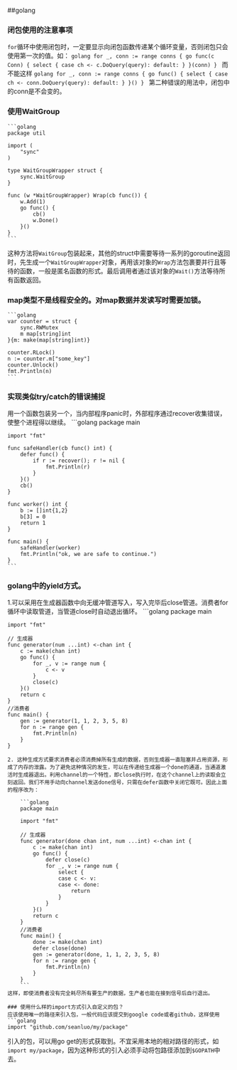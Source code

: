##golang
### 闭包使用的注意事项
`for`循环中使用闭包时，一定要显示向闭包函数传递某个循环变量，否则闭包只会使用第一次的值。如：
	```golang
	for _, conn := range conns {
	    go func(c Conn) {
	        select {
	        case ch <- c.DoQuery(query):
	        default:
	        }
	    }(conn)
	}
	```
而不能这样
	```golang
	for _, conn := range conns {
	    go func() {
	        select {
	        case ch <- conn.DoQuery(query):
	        default:
	        }
	    }()
	}
	```
第二种错误的用法中，闭包中的conn是不会变的。

### 使用WaitGroup
	```golang
	package util

	import (
		"sync"
	)

	type WaitGroupWrapper struct {
		sync.WaitGroup
	}

	func (w *WaitGroupWrapper) Wrap(cb func()) {
		w.Add(1)
		go func() {
			cb()
			w.Done()
		}()
	}
	```
这种方法将`WaitGroup`包装起来，其他的struct中需要等待一系列的goroutine返回时，先生成一个`WaitGroupWrapper`对象，再用该对象的`Wrap`方法包裹要并行且等待的函数，一般是匿名函数的形式。最后调用者通过该对象的`Wait()`方法等待所有函数返回。

### map类型不是线程安全的。对map数据并发读写时需要加锁。
	```golang
	var counter = struct {
		sync.RWMutex
		m map[string]int
	}{m: make(map[string]int)}

	counter.RLock()
	n := counter.m["some_key"]
	counter.Unlock()
	fmt.Println(n)
	```

### 实现类似try/catch的错误捕捉
用一个函数包装另一个，当内部程序panic时，外部程序通过recover收集错误，使整个进程得以继续。
	```golang
	package main

	import "fmt"

	func safeHandler(cb func() int) {
		defer func() {
			if r := recover(); r != nil {
				fmt.Println(r)
			}
		}()
		cb()
	}

	func worker() int {
		b := []int{1,2}
	    b[3] = 0
		return 1
	}

	func main() {
		safeHandler(worker)
		fmt.Println("ok, we are safe to continue.")
	}
	```
### golang中的yield方式。
1.可以采用在生成器函数中向无缓冲管道写入，写入完毕后close管道。消费者for循环中读取管道，当管道close时自动退出循环。
	```golang
	package main

	import "fmt"

	// 生成器
	func generator(num ...int) <-chan int {
		c := make(chan int)
		go func() {
			for _, v := range num {
				c <- v
			}
			close(c)
		}()
		return c
	}
	//消费者
	func main() {
		gen := generator(1, 1, 2, 3, 5, 8)
		for n := range gen {
			fmt.Println(n)
		}
	}
```
2. 这种生成方式要求消费者必须消费掉所有生成的数据，否则生成器一直阻塞并占用资源，形成了内存的泄露。为了避免这种情况的发生，可以在传递给生成器一个done的通道，当通道激活时生成器退出。利用channel的一个特性，即close执行时，在这个channel上的读取会立刻返回。我们不用手动向channel发送done信号，只需在defer函数中关闭它既可。因此上面的程序改为：

	```golang
	package main

	import "fmt"

	// 生成器
	func generator(done chan int, num ...int) <-chan int {
		c := make(chan int)
		go func() {
			defer close(c)
			for _, v := range num {
				select {
				case c <- v:
				case <- done:
					return
				}
			}
		}()
		return c
	}
	//消费者
	func main() {
		done := make(chan int)
		defer close(done)
		gen := generator(done, 1, 1, 2, 3, 5, 8)
		for n := range gen {
			fmt.Println(n)
		}
	}
	```
这样，即使消费者没有完全耗尽所有要生产的数据，生产者也能在接到信号后自行退出。

### 使用什么样的import方式引入自定义的包？
应该使用唯一的路径来引入包，一般代码应该提交到google code或者github，这样使用
```golang
import "github.com/seanluo/my/package"
```
引入的包，可以用go get的形式获取到。不宜采用本地的相对路径的形式，如`import my/package`，因为这种形式的引入必须手动将包路径添加到`$GOPATH`中去。